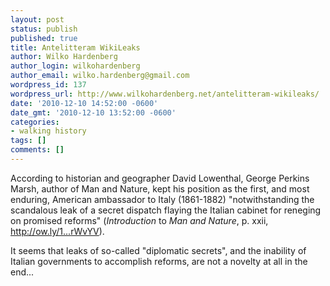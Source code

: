 ```yaml
---
layout: post
status: publish
published: true
title: Antelitteram WikiLeaks
author: Wilko Hardenberg
author_login: wilkohardenberg
author_email: wilko.hardenberg@gmail.com
wordpress_id: 137
wordpress_url: http://www.wilkohardenberg.net/antelitteram-wikileaks/
date: '2010-12-10 14:52:00 -0600'
date_gmt: '2010-12-10 13:52:00 -0600'
categories:
- walking history
tags: []
comments: []
---
```

<p>According  to historian and geographer David Lowenthal, George Perkins Marsh,  author of Man and Nature, kept his position as the first, and most enduring, American  ambassador to Italy (1861-1882) "notwithstanding the scandalous leak of a  secret dispatch flaying the Italian cabinet for reneging on promised  reforms" (<em>Introduction</em> to <em>Man and Nature</em>, p. xxii, <a href="http://ow.ly/1rWvYV" rel="nofollow" target="_blank">http://ow.ly/1<span class="text_exposed_hide">...</span><span class="text_exposed_show">rWvYV</span></a><span class="text_exposed_show">).</p>
<p><span class="messageBody"><span class="text_exposed_show">It seems that leaks of so-called "diplomatic secrets", and the inability of Italian governments to accomplish reforms, are not a novelty at all in the end...<br /></span></span></p><br />
</span></p>
